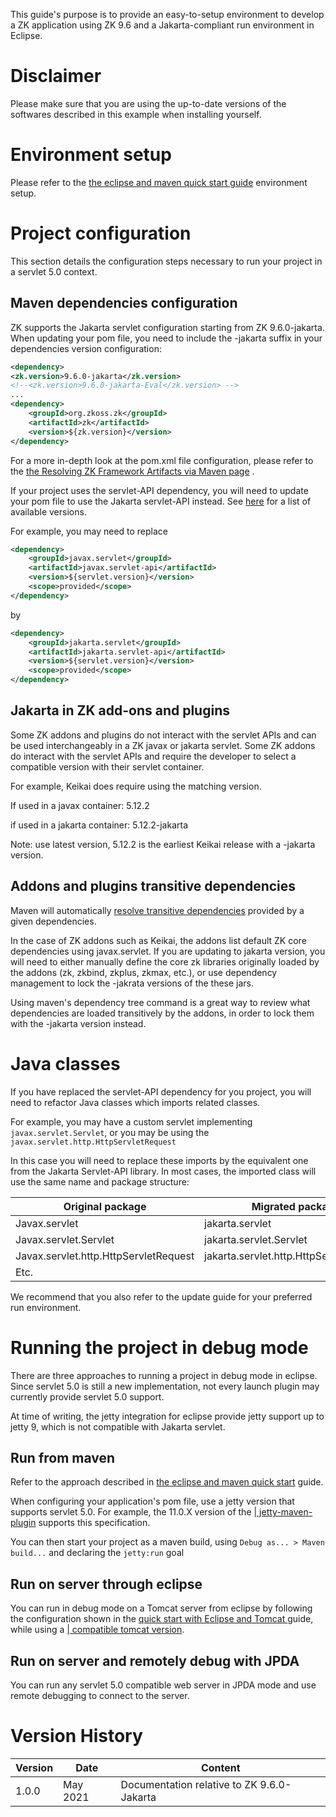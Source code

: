 This guide's purpose is to provide an easy-to-setup environment to
develop a ZK application using ZK 9.6 and a Jakarta-compliant run
environment in Eclipse.

# Disclaimer

Please make sure that you are using the up-to-date versions of the
softwares described in this example when installing yourself.

# Environment setup

Please refer to the [ the eclipse and maven quick start
guide](Quick_Start/Create_and_Run_Your_First_ZK_Application_with_Eclipse_and_Maven)
environment setup.

# Project configuration

This section details the configuration steps necessary to run your
project in a servlet 5.0 context.

## Maven dependencies configuration

ZK supports the Jakarta servlet configuration starting from ZK
9.6.0-jakarta. When updating your pom file, you need to include the
-jakarta suffix in your dependencies version configuration:

``` xml
<dependency>
<zk.version>9.6.0-jakarta</zk.version>
<!--<zk.version>9.6.0-jakarta-Eval</zk.version> -->
...
<dependency>
    <groupId>org.zkoss.zk</groupId>
    <artifactId>zk</artifactId>
    <version>${zk.version}</version>
</dependency>
```

For a more in-depth look at the pom.xml file configuration, please refer
to the [ the Resolving ZK Framework Artifacts via Maven
page](Setting_up_IDE/Maven/Resolving_ZK_Framework_Artifacts_via_Maven)
.

If your project uses the servlet-API dependency, you will need to update
your pom file to use the Jakarta servlet-API instead. See
[here](https://mvnrepository.com/artifact/jakarta.servlet/jakarta.servlet-api)
for a list of available versions.

For example, you may need to replace

``` xml
<dependency>
    <groupId>javax.servlet</groupId>
    <artifactId>javax.servlet-api</artifactId>
    <version>${servlet.version}</version>
    <scope>provided</scope>
</dependency>
```

by

``` xml
<dependency>
    <groupId>jakarta.servlet</groupId>
    <artifactId>jakarta.servlet-api</artifactId>
    <version>${servlet.version}</version>
    <scope>provided</scope>
</dependency>
```

## Jakarta in ZK add-ons and plugins

Some ZK addons and plugins do not interact with the servlet APIs and can
be used interchangeably in a ZK javax or jakarta servlet. Some ZK addons
do interact with the servlet APIs and require the developer to select a
compatible version with their servlet container.

For example, Keikai does require using the matching version.

If used in a javax container: 5.12.2

if used in a jakarta container: 5.12.2-jakarta

Note: use latest version, 5.12.2 is the earliest Keikai release with a
-jakarta version.

## Addons and plugins transitive dependencies

Maven will automatically [resolve transitive
dependencies](https://maven.apache.org/guides/introduction/introduction-to-dependency-mechanism.html)
provided by a given dependencies.

In the case of ZK addons such as Keikai, the addons list default ZK core
dependencies using javax.servlet. If you are updating to jakarta
version, you will need to either manually define the core zk libraries
originally loaded by the addons (zk, zkbind, zkplus, zkmax, etc.), or
use dependency management to lock the -jakrata versions of the these
jars.

Using maven's dependency tree command is a great way to review what
dependencies are loaded transitively by the addons, in order to lock
them with the -jakarta version instead.

# Java classes

If you have replaced the servlet-API dependency for you project, you
will need to refactor Java classes which imports related classes.

For example, you may have a custom servlet implementing
`javax.servlet.Servlet`, or you may be using the
`javax.servlet.http.HttpServletRequest`

In this case you will need to replace these imports by the equivalent
one from the Jakarta Servlet-API library. In most cases, the imported
class will use the same name and package structure:

| Original package                      | Migrated package                        |
|---------------------------------------|-----------------------------------------|
| Javax.servlet                         | jakarta.servlet                         |
| Javax.servlet.Servlet                 | jakarta.servlet.Servlet                 |
| Javax.servlet.http.HttpServletRequest | jakarta.servlet.http.HttpServletRequest |
| Etc.                                  |                                         |

We recommend that you also refer to the update guide for your preferred
run environment.

# Running the project in debug mode

There are three approaches to running a project in debug mode in
eclipse. Since servlet 5.0 is still a new implementation, not every
launch plugin may currently provide servlet 5.0 support.

At time of writing, the jetty integration for eclipse provide jetty
support up to jetty 9, which is not compatible with Jakarta servlet.

## Run from maven

Refer to the approach described in [ the eclipse and maven quick
start](Quick_Start/Create_and_Run_Your_First_ZK_Application_with_Eclipse_and_Maven)
guide.

When configuring your application's pom file, use a jetty version that
supports servlet 5.0. For example, the 11.0.X version of the [\|
jetty-maven-plugin](https://mvnrepository.com/artifact/org.eclipse.jetty/jetty-maven-plugin)
supports this specification.

You can then start your project as a maven build, using
`Debug as... > Maven build...` and declaring the `jetty:run` goal

## Run on server through eclipse

You can run in debug mode on a Tomcat server from eclipse by following
the configuration shown in the [ quick start with Eclipse and Tomcat
](Quick_Start/Create_and_Run_Your_First_ZK_Application_with_Eclipse_and_ZK_Studio)
guide, while using a [\| compatible tomcat
version](http://tomcat.apache.org/whichversion.html).

## Run on server and remotely debug with JPDA

You can run any servlet 5.0 compatible web server in JPDA mode and use
remote debugging to connect to the server.

# Version History

| Version | Date     | Content                                    |
|---------|----------|--------------------------------------------|
| 1.0.0   | May 2021 | Documentation relative to ZK 9.6.0-Jakarta |

